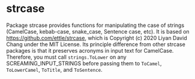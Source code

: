 # strcase

Package strcase provides functions for manipulating the case of strings (CamelCase, kebab-case, snake_case, Sentence case, etc). It is based on https://github.com/ettle/strcase, which is Copyright (c) 2020 Liyan David Chang under the MIT License. Its principle difference from other strcase packages is that it preserves acronyms in input text for CamelCase. Therefore, you must call `strings.ToLower` on any SCREAMING_INPUT_STRINGS before passing them to `ToCamel`, `ToLowerCamel`, `ToTitle`, and `ToSentence`.

